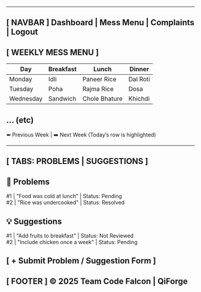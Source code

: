 ----------------------------------------------------
[ NAVBAR ]
Dashboard | Mess Menu | Complaints | Logout
----------------------------------------------------

[ WEEKLY MESS MENU ]
----------------------------------------------------
| Day       | Breakfast     | Lunch           | Dinner            |
|-----------|---------------|-----------------|-------------------|
| Monday    | Idli          | Paneer Rice     | Dal Roti          |
| Tuesday   | Poha          | Rajma Rice      | Dosa              |
| Wednesday | Sandwich      | Chole Bhature   | Khichdi           |
... (etc)
----------------------------------------------------
⬅️ Previous Week   |   ➡️ Next Week
(Today’s row is highlighted)

----------------------------------------------------
[ TABS: PROBLEMS | SUGGESTIONS ]
----------------------------------------------------

🛑 Problems  
----------------------------------------------------
#1 | "Food was cold at lunch" | Status: Pending  
#2 | "Rice was undercooked"   | Status: Resolved  

💡 Suggestions  
----------------------------------------------------
#1 | "Add fruits to breakfast" | Status: Not Reviewed  
#2 | "Include chicken once a week" | Status: Pending  

[ + Submit Problem / Suggestion Form ]
----------------------------------------------------

[ FOOTER ]
© 2025 Team Code Falcon | QiForge
----------------------------------------------------
